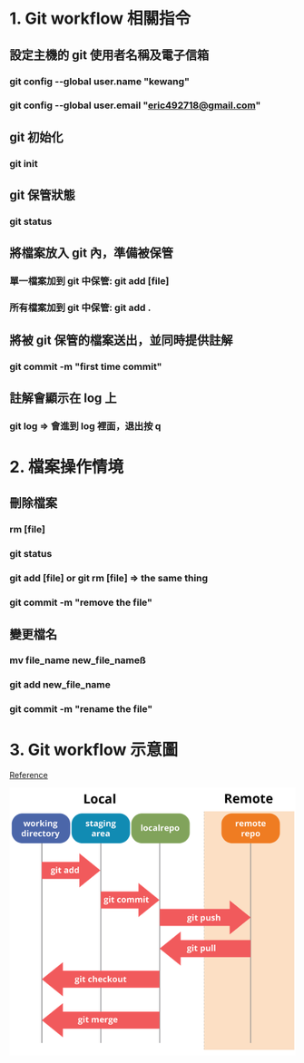 # 1. Git workflow 相關指令
## 設定主機的 git 使用者名稱及電子信箱
###  git config --global user.name "kewang"
### git config --global user.email "eric492718@gmail.com"
## git 初始化
### git init
## git 保管狀態
### git status
## 將檔案放入 git 內，準備被保管
### 單一檔案加到 git 中保管: git add [file]
### 所有檔案加到 git 中保管: git add .
## 將被 git 保管的檔案送出，並同時提供註解
### git commit -m "first time commit"
## 註解會顯示在 log 上
### git log => 會進到 log 裡面，退出按 q

# 2. 檔案操作情境
## 刪除檔案
### rm [file]
### git status
### git add [file] or git rm [file] => the same thing
### git commit -m "remove the file"
## 變更檔名
### mv file_name new_file_nameß
### git add new_file_name
### git commit -m "rename the file"

# 3. Git workflow 示意圖 
[Reference](https://dev.to/mollynem/git-github--workflow-fundamentals-5496)

![git_workflow](./Img/git_workflow.png)

